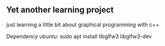 ## Yet another learning project

just learning a little bit about graphical programming
with c++

Dependency ubuntu:
    sudo apt install libglfw3 libglfw3-dev